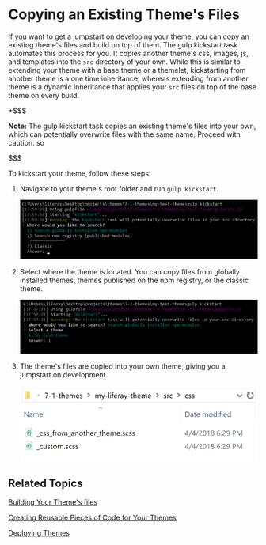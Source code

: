 # Copying an Existing Theme's Files [](id=copying-an-existing-themes-files)

If you want to get a jumpstart on developing your theme, you can copy an 
existing theme's files and build on top of them. The gulp kickstart task 
automates this process for you. It copies another theme's css, images, js, and 
templates into the `src` directory of your own. While this is similar to 
extending your theme with a base theme or a themelet, kickstarting from another 
theme is a one time inheritance, whereas extending from another theme is a 
dynamic inheritance that applies your `src` files on top of the base theme on 
every build. 

+$$$

**Note:** The gulp kickstart task copies an existing theme's files into your own, 
which can potentially overwrite files with the same name. Proceed with caution. 
so 

$$$

To kickstart your theme, follow these steps:

1.  Navigate to your theme's root folder and run `gulp kickstart`.

    ![Figure 1: Run the `gulp kickstart` task to copy a theme's files into your own theme.](../../../../images/theme-dev-kickstarting-themes-gulp-kickstart.png)

2.  Select where the theme is located. You can copy files from globally 
    installed themes, themes published on the npm registry, or the classic 
    theme.  

    ![Figure 2: You can copy files from  globally installed themes.](../../../../images/theme-dev-kickstarting-themes-global-theme.png)

3.  The theme's files are copied into your own theme, giving you a jumpstart on 
    development.
    
    ![Figure 3: The kickstart tasks copies another theme's files into your own, potentially  overwriting files.](../../../../images/theme-dev-kickstarting-themes-copied-files.png)
    
## Related Topics [](id=related-topics)

[Building Your Theme's files](/develop/tutorials/-/knowledge_base/7-1/building-your-themes-files)

[Creating Reusable Pieces of Code for Your Themes](/develop/tutorials/-/knowledge_base/7-1/creating-reusable-pieces-of-code-for-your-themes)

[Deploying Themes](/develop/tutorials/-/knowledge_base/7-1/deploying-themes)
